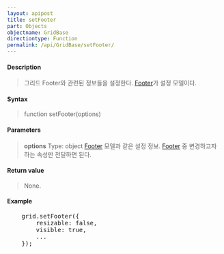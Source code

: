 ```yaml
---
layout: apipost
title: setFooter
part: Objects
objectname: GridBase
directiontype: Function
permalink: /api/GridBase/setFooter/
---
```



#### Description

> 그리드 Footer와 관련된 정보들을 설정한다. [Footer](/api/GridBase/)가 설정 모델이다.

#### Syntax

> function setFooter(options)

#### Parameters

> **options**
> Type: object
> [Footer](/api/GridBase/) 모델과 같은 설정 정보. [Footer](/api/GridBase/) 중 변경하고자 하는 속성만 전달하면 된다.  

#### Return value

> None.

#### Example

<pre class="prettyprint">
    grid.setFooter({
        resizable: false,
        visible: true,
        ...
    });
</pre>

